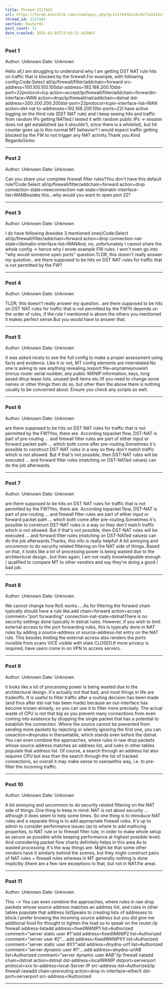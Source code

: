 ```yaml
---
title: Thread-1117443
url: https://forum.mikrotik.com/viewtopic.php?p=1117443&sid=3b77a3334c914448dbbc02bfdff4c3aa#p1117443
thread_id: 1117443
section: RouterOS
post_count: 11
date_crawled: 2025-02-03T13:03:21.425663
---
```


### Post 1
Author: Unknown
Date: Unknown

Hello all,I am struggling to understand why I am getting DST NAT rule hits on traffic that is blocked by the firewall.For example, with following config:Code:Select all/ip/firewall/filter/addchain=forward src-address=100.100.100.100dst-address=192.168.200.10dst-port=22protocol=tcp action=accept/ip/firewall/filter/addchain=forwardin-interface=WAN action=drop/ip/firewall/nat/addchain=dstnat dst-address=200.200.200.200dst-port=22protocol=tcpin-interface-list=WAN action=dst-nat to-addresses=192.168.200.10to-ports=22I have active logging on the third rule (DST NAT rule) and I keep seeing hits and traffic from random IPs getting NATted.I tested it with random public IPs -> session does not get established (as it shouldn't, since there is a whitelist), but hit counter goes up.Is this normal MT behavior? I would expect traffic getting blocked by the FW to not trigger any NAT activity.Thank you.Kind RegardsGomo

---
### Post 2
Author: Unknown
Date: Unknown

Can you share your complete firewall filter rules?You don't have this default rule?Code:Select all/ip/firewall/filter/addchain=forward action=drop connection-state=newconnection-nat-state=!dstnatin-interface-list=WANBesides this...why would you want to open port 22?

---
### Post 3
Author: Unknown
Date: Unknown

I do have following (besides 3 mentioned ones)Code:Select all/ip/firewall/filter/addchain=forward action=drop connection-nat-state=!dstnatin-interface-list=WANAnd, no, unfortunately I cannot share the whole config -> hence why I wrote example FW rules. I won't even go into "why would someone open ports" question.TLDR, this doesn't really answer my question.. are there supposed to be hits on DST NAT rules for traffic that is not permitted by the FW?

---
### Post 4
Author: Unknown
Date: Unknown

TLDR, this doesn't really answer my question.. are there supposed to be hits on DST NAT rules for traffic that is not permitted by the FW?It depends on the order of rules, if the rule I mentioned is above the others you mentioned it makes perfect sense.But you would have to answer that.

---
### Post 5
Author: Unknown
Date: Unknown

It was asked nicely to see the full config to make a proper assessment using facts and evidence.  Like it or not,  MT config elements are interrelated.No one is asking to see anything revealing./export file=anynameyouwish (minus router serial number, any public WANIP information, keys, long assed dhcp lease lists, unused ipv6 items etc.)If you need to change some names or other things then do so, but other then the above there is nothing usually to be concerned about. Ensure you check any scripts as well.

---
### Post 6
Author: Unknown
Date: Unknown

are there supposed to be hits on DST NAT rules for traffic that is not permitted by the FW?Yes, there are. According topacket flow, DST-NAT is part of pre-routing ... and firewall filter rules are part of either input or forward packet path ... which both come after pre-routing.Sometimes it's possible to construct DST-NAT rules in a way so they don't match traffic which is not allowed. But if that's not possible, then DST-NAT rules will be executed ... and forward filter rules (matching on DST-NATed values) can do the job afterwards.

---
### Post 7
Author: Unknown
Date: Unknown

are there supposed to be hits on DST NAT rules for traffic that is not permitted by the FW?Yes, there are. According topacket flow, DST-NAT is part of pre-routing ... and firewall filter rules are part of either input or forward packet path ... which both come after pre-routing.Sometimes it's possible to construct DST-NAT rules in a way so they don't match traffic which is not allowed. But if that's not possible, then DST-NAT rules will be executed ... and forward filter rules (matching on DST-NATed values) can do the job afterwards.Thanks, this info is really helpful! A bit annoying and uncommon to do security related filtering on the NAT side of things..Based on that, it looks like a lot of processing power is being wasted due to the architectural design.. but then again, I am not really knowledgeable enough / qualified to compare MT to other vendors and say they're doing a good / bad job.

---
### Post 8
Author: Unknown
Date: Unknown

We cannot change how RoS works.....As for filtering the forward chain typically should have a rule like.add chain=forward action=accept comment="port forwarding"  connection-nat-state=dstnatThere is no security settings done typically in dstnat rules. However, if you wish to limit external access to the port forwarding rules, this is typically done in NAT rules by adding a source-address or source-address-list entry on the NAT rule.  This besides limiting the external access also renders the ports invisible from scans VICE visible with state CLOSED.If more privacy is required, have users come in on VPN to access servers.

---
### Post 9
Author: Unknown
Date: Unknown

it looks like a lot of processing power is being wasted due to the architectural design..It's actually not that bad, and most things in life are tradeoffs. It is useful to filter traffic after a routing decision has been made (and thus after dst-nat has been made) because an out-interface has become known already, so you can use it to filter more precisely. The actual waste of CPU is not that big as you prevent many connections from even coming into existence by dropping the single packet that has a potential to establish the connection. Where the source cannot be prevented from sending more packets by rejecting or silently ignoring the first one, you can useaction=droprules in therawtable, which stands even before the dstnat. You can even combine the approaches, where rules in raw drop packets whose source address matches an address list, and rules in other tables populate that address list. Of course, a search through an address list also requires CPU but less than the search through the list of tracked connections, so overall it may make sense to userawthis way, i.e. to pre-filter the incoming traffic.

---
### Post 10
Author: Unknown
Date: Unknown

A bit annoying and uncommon to do security related filtering on the NAT side of things..One thing to keep in mind: NAT is not about security ... although it does seem to help some times. So one thing is to introduce NAT rules and a separate thing is to add appropriate firewall rules. It's up to admin to consider performance issues (as to where to add mathcing properties, to NAT rule or to firewall filter rule, in order to make whole setup as secure as possible while keeping performance at highest possible level). And considering packet flow charts definitely helps in this area.As to wasted processing: it's the way things are. Might be that some other vendors have it similarly behind the scenes, but they might construct pairs of NAT rules + firewall rules whereas in MT generally nothing is done implicitly (there are a few rare exceptions to that, but not in NAT/fw area).

---
### Post 11
Author: Unknown
Date: Unknown

This --> You can even combine the approaches, where rules in raw drop packets whose source address matches an address list, and rules in other tables populate that address listSpeaks to creating lists of addresses to block.I prefer knowing the incoming source address but you did give me additional food for thought to lighten the load so to speak on the router./ip firewall address-listadd address=fixedWANIP1 list=Authorized  comment="server static user #1"add address=fixedWANIP2 list=Authorized  comment="server user #2"....add address=fixedWANIPXY list=Authorized  comment="server static user #XY"add address=dnydns-url1  list=Authorized  comment="server dynamic  user #1"....add address=dnydns-urlAB  list=Authorized  comment="server dynamic  user #AB"/ip firewall natadd chain=dstnat action=dstnat dst-address=localWANIP dstport=serverport  protocol=xxx  to-address=local-Server-IP  src-address-list=Authorized/ip firewall rawadd chain=prerouting  action=drop in-interface=etherX dst-port=serverport src-address=!Authorized

---
